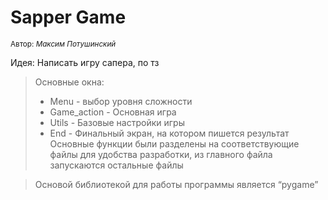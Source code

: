 # Sapper Game

<sub>Автор: _Максим Потушинский_ </sub>

Идея: Написать игру сапера, по тз

>Основные окна:
>* Menu - выбор уровня сложности
>* Game_action - Основная игра
>* Utils - Базовые настройки игры
>* End - Финальный экран, на котором пишется результат
>Основные функции были разделены на соответствующие файлы для удобства разработки, из главного файла запускаются остальные файлы

>Основой библиотекой для работы программы является “pygame”

